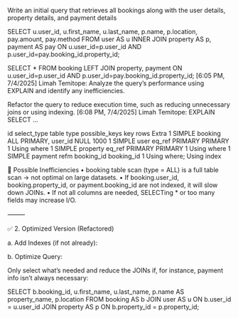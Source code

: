 Write an initial query that retrieves all bookings along with the user details, property details, and payment details

SELECT u.user_id, u.first_name, u.last_name, p.name, p.location, pay.amount, pay.method
FROM user AS u
INNER JOIN property AS p, payment AS pay 
ON u.user_id=p.user_id AND p.user_id=pay.booking_id.property_id;

SELECT * 
FROM booking
LEFT JOIN property, payment
ON u.user_id=p.user_id AND p.user_id=pay.booking_id.property_id;
[6:05 PM, 7/4/2025] Limah Temitope: Analyze the query’s performance using EXPLAIN and identify any inefficiencies.

Refactor the query to reduce execution time, such as reducing unnecessary joins or using indexing.
[6:08 PM, 7/4/2025] Limah Temitope: EXPLAIN SELECT ...

id   select_type    table   type    possible_keys   key rows    Extra
1    SIMPLE         booking  ALL   PRIMARY, user_id  NULL       1000
1    SIMPLE         user     eq_ref PRIMARY PRIMARY
1    Using where
1    SIMPLE         property eq_ref PRIMARY PRIMARY
1    Using where
1    SIMPLE         payment  refm   booking_id booking_id
1
Using where; Using index

🚩 Possible Inefficiencies
	•	booking table scan (type = ALL) is a full table scan → not optimal on large datasets.
	•	If booking.user_id, booking.property_id, or payment.booking_id are not indexed, it will slow down JOINs.
	•	If not all columns are needed, SELECTing * or too many fields may increase I/O.

⸻

✅ 2. Optimized Version (Refactored)

a. Add Indexes (if not already):

b. Optimize Query:

Only select what’s needed and reduce the JOINs if, for instance, payment info isn’t always necessary:

SELECT 
    b.booking_id,
    u.first_name,
    u.last_name,
    p.name AS property_name,
    p.location
FROM booking AS b
JOIN user AS u ON b.user_id = u.user_id
JOIN property AS p ON b.property_id = p.property_id;